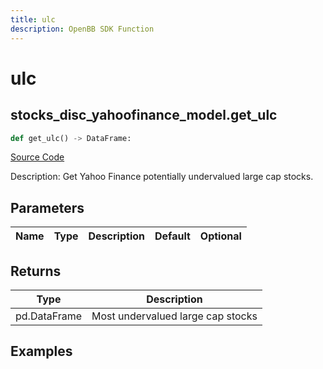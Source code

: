 ```yaml
---
title: ulc
description: OpenBB SDK Function
---
```


# ulc

## stocks_disc_yahoofinance_model.get_ulc

```python title='openbb_terminal/stocks/discovery/yahoofinance_model.py'
def get_ulc() -> DataFrame:
```
[Source Code](https://github.com/OpenBB-finance/OpenBBTerminal/tree/main/openbb_terminal/stocks/discovery/yahoofinance_model.py#L116)

Description: Get Yahoo Finance potentially undervalued large cap stocks.

## Parameters

| Name | Type | Description | Default | Optional |
| ---- | ---- | ----------- | ------- | -------- |

## Returns

| Type | Description |
| ---- | ----------- |
| pd.DataFrame | Most undervalued large cap stocks |

## Examples


